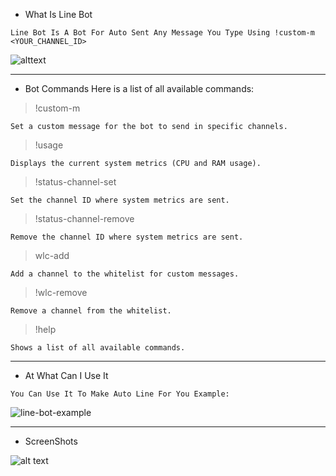 - What Is Line Bot

``Line Bot Is A Bot For Auto Sent Any Message You Type Using !custom-m <YOUR_CHANNEL_ID>``


![alttext](https://imgur.com/a/XXiYeu4)

-------------------------------------------------------------------
- Bot Commands Here is a list of all available commands:

> !custom-m <message>

``Set a custom message for the bot to send in specific channels.``

> !usage

``Displays the current system metrics (CPU and RAM usage).``


> !status-channel-set <id>

``Set the channel ID where system metrics are sent.``

> !status-channel-remove <id>

``Remove the channel ID where system metrics are sent.``

> wlc-add <id>

``Add a channel to the whitelist for custom messages.``

> !wlc-remove <id>

``Remove a channel from the whitelist.``

> !help

``Shows a list of all available commands.``

-------------------------------------------------------------------
- At What Can I Use It
  
``You Can Use It To Make Auto Line For You Example: ``
 
![line-bot-example](https://github.com/user-attachments/assets/68837705-0d0e-44dc-b65b-fe517021b4f7)


-------------------------------------------------------------------
- ScreenShots

![alt text](https://github.com/9R3A/9R3A-LINE-BOT-SRC/blob/main/image.png)




